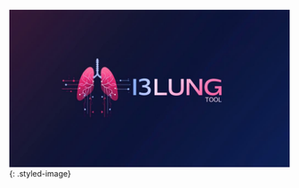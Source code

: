 <head>
  <link rel="stylesheet" type="text/css" href="../stylesheets/images.css">
</head>


![Tool image](../assets/tool.jpg){: .styled-image}